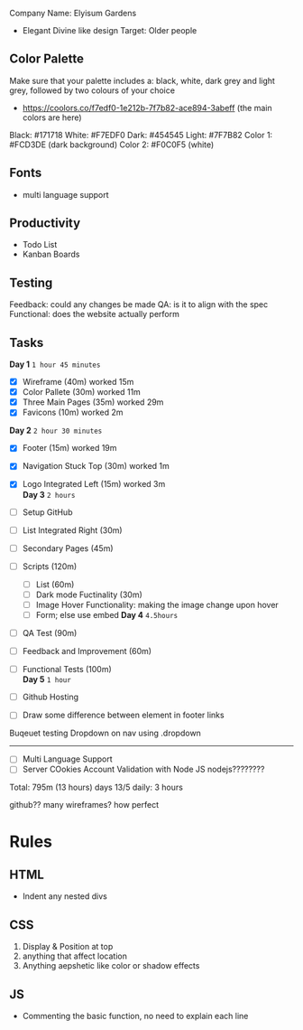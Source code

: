 Company Name: Elyisum Gardens 
-  Elegant Divine like design
Target: Older people

## Color Palette
Make sure that your palette includes a: black, 
white, dark grey and light grey, followed by 
two colours of your choice <br/>
- https://coolors.co/f7edf0-1e212b-7f7b82-ace894-3abeff (the main colors are here)

Black: #171718 
White: #F7EDF0
Dark: #454545
Light: #7F7B82
Color 1: #FCD3DE (dark background)
Color 2: #F0C0F5 (white)

## Fonts
- multi language support

## Productivity
- Todo List
- Kanban Boards

## Testing
Feedback: could any changes be made
QA: is it to align with the spec
Functional: does the website actually perform

## Tasks 
**Day 1** `1 hour 45 minutes` 
- [x] Wireframe (40m) worked 15m
- [x] Color Pallete (30m) worked 11m
- [x] Three Main Pages (35m) worked 29m
- [x] Favicons (10m) worked 2m<br/> 

**Day 2** `2 hour 30 minutes`
- [x] Footer (15m) worked 19m
- [x] Navigation Stuck Top (30m) worked 1m
- [x] Logo Integrated Left (15m) worked 3m<br/>
**Day 3** `2 hours`
- [ ] Setup GitHub
- [ ] List Integrated Right (30m)
- [ ] Secondary Pages (45m)
- [ ] Scripts (120m) <br/>
  - [ ] List (60m)
  - [ ] Dark mode Fuctinality (30m)
  - [ ] Image Hover Functionality: making the image change upon hover
  - [ ] Form; else use embed
**Day 4** `4.5hours` 
- [ ] QA Test (90m)
- [ ] Feedback and Improvement (60m)
- [ ] Functional Tests (100m)<br/>
**Day 5** `1 hour`
- [ ] Github Hosting

- [ ] Draw some difference between element in footer links

Buqeuet testing Dropdown on nav using .dropdown

---

- [ ] Multi Language Support
- [ ] Server COokies Account Validation with Node JS
nodejs????????

Total: 795m (13 hours)
days 13/5
daily: 3 hours

github??
many wireframes?
    how perfect

# Rules
## HTML
- Indent any nested divs 
## CSS
1. Display & Position at top
2. anything that affect location
3. Anything aepshetic like color or shadow effects
## JS
- Commenting the basic function, no need to explain each line
